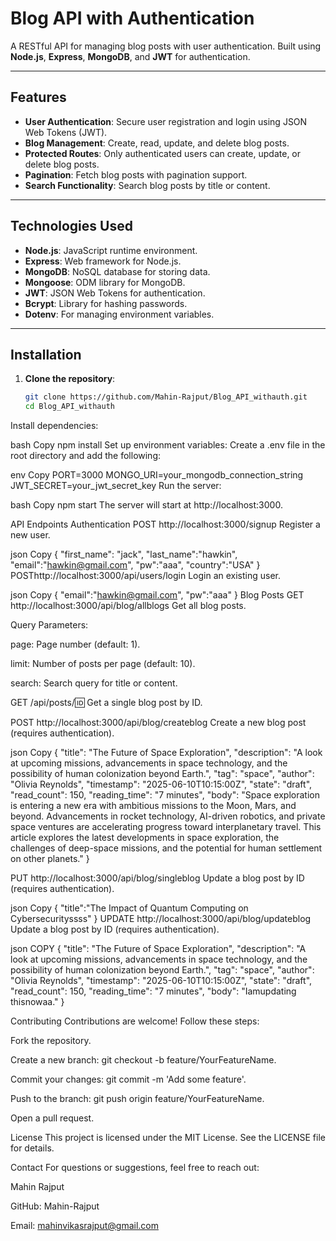 # Blog API with Authentication

A RESTful API for managing blog posts with user authentication. Built using **Node.js**, **Express**, **MongoDB**, and **JWT** for authentication.

---

## Features

- **User Authentication**: Secure user registration and login using JSON Web Tokens (JWT).
- **Blog Management**: Create, read, update, and delete blog posts.
- **Protected Routes**: Only authenticated users can create, update, or delete blog posts.
- **Pagination**: Fetch blog posts with pagination support.
- **Search Functionality**: Search blog posts by title or content.

---

## Technologies Used

- **Node.js**: JavaScript runtime environment.
- **Express**: Web framework for Node.js.
- **MongoDB**: NoSQL database for storing data.
- **Mongoose**: ODM library for MongoDB.
- **JWT**: JSON Web Tokens for authentication.
- **Bcrypt**: Library for hashing passwords.
- **Dotenv**: For managing environment variables.

---

## Installation

1. **Clone the repository**:
   ```bash
   git clone https://github.com/Mahin-Rajput/Blog_API_withauth.git
   cd Blog_API_withauth
Install dependencies:

bash
Copy
npm install
Set up environment variables:
Create a .env file in the root directory and add the following:

env
Copy
PORT=3000
MONGO_URI=your_mongodb_connection_string
JWT_SECRET=your_jwt_secret_key
Run the server:

bash
Copy
npm start
The server will start at http://localhost:3000.

API Endpoints
Authentication
POST http://localhost:3000/signup Register a new user.

json
Copy
{
    "first_name": "jack", 
    "last_name":"hawkin", 
    "email":"hawkin@gmail.com", 
    "pw":"aaa", 
    "country":"USA"
}
POSThttp://localhost:3000/api/users/login Login an existing user.

json
Copy
{
    "email":"hawkin@gmail.com", 
    "pw":"aaa"
}
Blog Posts
GET http://localhost:3000/api/blog/allblogs Get all blog posts.

Query Parameters:

page: Page number (default: 1).

limit: Number of posts per page (default: 10).

search: Search query for title or content.

GET /api/posts/:id: Get a single blog post by ID.

POST http://localhost:3000/api/blog/createblog Create a new blog post (requires authentication).

json
Copy
{
    "title": "The Future of Space Exploration",
    "description": "A look at upcoming missions, advancements in space technology, and the possibility of human colonization beyond Earth.",
    "tag": "space",
    "author": "Olivia Reynolds",
    "timestamp": "2025-06-10T10:15:00Z",
    "state": "draft",
    "read_count": 150,
    "reading_time": "7 minutes",
    "body": "Space exploration is entering a new era with ambitious missions to the Moon, Mars, and beyond. Advancements in rocket technology, AI-driven robotics, and private space ventures are accelerating progress toward interplanetary travel. This article explores the latest developments in space exploration, the challenges of deep-space missions, and the potential for human settlement on other planets."
}

PUT http://localhost:3000/api/blog/singleblog Update a blog post by ID (requires authentication).

json
Copy
{
    "title":"The Impact of Quantum Computing on Cybersecurityssss"
}
UPDATE http://localhost:3000/api/blog/updateblog Update a blog post by ID (requires authentication).

json
COPY
{
    "title": "The Future of Space Exploration",
    "description": "A look at upcoming missions, advancements in space technology, and the possibility of human colonization beyond Earth.",
    "tag": "space",
    "author": "Olivia Reynolds",
    "timestamp": "2025-06-10T10:15:00Z",
    "state": "draft",
    "read_count": 150,
    "reading_time": "7 minutes",
    "body": "Iamupdating thisnowaa."
}

Contributing
Contributions are welcome! Follow these steps:

Fork the repository.

Create a new branch: git checkout -b feature/YourFeatureName.

Commit your changes: git commit -m 'Add some feature'.

Push to the branch: git push origin feature/YourFeatureName.

Open a pull request.

License
This project is licensed under the MIT License. See the LICENSE file for details.

Contact
For questions or suggestions, feel free to reach out:

Mahin Rajput

GitHub: Mahin-Rajput

Email: mahinvikasrajput@gmail.com
